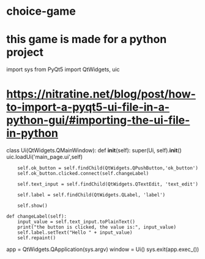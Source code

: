 # choice-game
# this game is made for a python project
import sys
from PyQt5 import QtWidgets, uic


# https://nitratine.net/blog/post/how-to-import-a-pyqt5-ui-file-in-a-python-gui/#importing-the-ui-file-in-python

class Ui(QtWidgets.QMainWindow):
    def __init__(self):
        super(Ui, self).__init__()
        uic.loadUi('main_page.ui',self)

        self.ok_button = self.findChild(QtWidgets.QPushButton,'ok_button')
        self.ok_button.clicked.connect(self.changeLabel)

        self.text_input = self.findChild(QtWidgets.QTextEdit, 'text_edit')

        self.label = self.findChild(QtWidgets.QLabel, 'label')
        
        self.show()

    def changeLabel(self):
        input_value = self.text_input.toPlainText()
        print("the button is clicked, the value is:", input_value)
        self.label.setText("Hello " + input_value)
        self.repaint()       


app = QtWidgets.QApplication(sys.argv)
window = Ui()
sys.exit(app.exec_())
